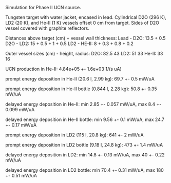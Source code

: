 Simulation for Phase II UCN source.

Tungsten target with water jacket, encased in lead.
Cylindrical D2O (296 K), LD2 (20 K), and He-II (1 K) vessels offset 0 cm from target.
Sides of D2O vessel covered with graphite reflectors.

Distances above target (cm) + vessel wall thickness:
Lead - D2O: 13.5 + 0.5
D2O - LD2: 15 + 0.5 + 1 + 0.5
LD2 - HE-II: 8 + 0.3 + 0.8 + 0.2

Outer vessel sizes (cm) - height, radius:
D2O: 82.5 43
LD2: 51 33
He-II: 33 16

UCN production in He-II:
4.84e+05 +- 1.6e+03 1/(s uA)

prompt energy deposition in He-II (20.6 l, 2.99 kg):
69.7 +- 0.5 mW/uA

prompt energy deposition in He-II bottle (0.844 l, 2.28 kg):
50.8 +- 0.35 mW/uA

delayed energy deposition in He-II:
min 2.85 +- 0.057 mW/uA, max 8.4 +- 0.099 mW/uA

delayed energy deposition in He-II bottle:
min 9.56 +- 0.1 mW/uA, max 24.7 +- 0.17 mW/uA

prompt energy deposition in LD2 (115 l, 20.8 kg):
641 +- 2 mW/uA

prompt energy deposition in LD2 bottle (9.18 l, 24.8 kg):
473 +- 1.4 mW/uA

delayed energy deposition in LD2:
min 14.8 +- 0.13 mW/uA, max 40 +- 0.22 mW/uA

delayed energy deposition in LD2 bottle:
min 70.4 +- 0.31 mW/uA, max 180 +- 0.51 mW/uA

